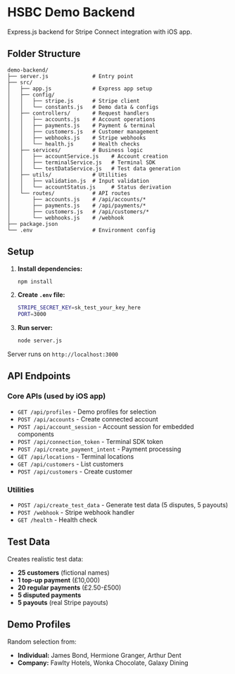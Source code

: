 # HSBC Demo Backend

Express.js backend for Stripe Connect integration with iOS app.

## Folder Structure

```
demo-backend/
├── server.js              # Entry point
├── src/
│   ├── app.js             # Express app setup
│   ├── config/
│   │   ├── stripe.js      # Stripe client
│   │   └── constants.js   # Demo data & configs
│   ├── controllers/       # Request handlers
│   │   ├── accounts.js    # Account operations
│   │   ├── payments.js    # Payment & terminal
│   │   ├── customers.js   # Customer management
│   │   ├── webhooks.js    # Stripe webhooks
│   │   └── health.js      # Health checks
│   ├── services/          # Business logic
│   │   ├── accountService.js    # Account creation
│   │   ├── terminalService.js   # Terminal SDK
│   │   └── testDataService.js   # Test data generation
│   ├── utils/             # Utilities
│   │   ├── validation.js  # Input validation
│   │   └── accountStatus.js     # Status derivation
│   └── routes/            # API routes
│       ├── accounts.js    # /api/accounts/*
│       ├── payments.js    # /api/payments/*
│       ├── customers.js   # /api/customers/*
│       └── webhooks.js    # /webhook
├── package.json
└── .env                   # Environment config
```

## Setup

1. **Install dependencies:**

   ```bash
   npm install
   ```

2. **Create `.env` file:**

   ```bash
   STRIPE_SECRET_KEY=sk_test_your_key_here
   PORT=3000
   ```

3. **Run server:**
   ```bash
   node server.js
   ```

Server runs on `http://localhost:3000`

## API Endpoints

### Core APIs (used by iOS app)

- `GET /api/profiles` - Demo profiles for selection
- `POST /api/accounts` - Create connected account
- `POST /api/account_session` - Account session for embedded components
- `POST /api/connection_token` - Terminal SDK token
- `POST /api/create_payment_intent` - Payment processing
- `GET /api/locations` - Terminal locations
- `GET /api/customers` - List customers
- `POST /api/customers` - Create customer

### Utilities

- `POST /api/create_test_data` - Generate test data (5 disputes, 5 payouts)
- `POST /webhook` - Stripe webhook handler
- `GET /health` - Health check

## Test Data

Creates realistic test data:

- **25 customers** (fictional names)
- **1 top-up payment** (£10,000)
- **20 regular payments** (£2.50-£500)
- **5 disputed payments**
- **5 payouts** (real Stripe payouts)

## Demo Profiles

Random selection from:

- **Individual:** James Bond, Hermione Granger, Arthur Dent
- **Company:** Fawlty Hotels, Wonka Chocolate, Galaxy Dining
